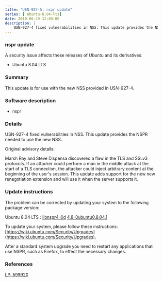 ```yaml
---
title: "USN-927-5: nspr update"
series: [ ubuntu-8.04-lts]
date: 2010-06-29 12:00:00
description: |
    USN-927-4 fixed vulnerabilities in NSS. This update provides the NSPR needed to use the new NSS.
--- 
```

 
 


### nspr update

A security issue affects these releases of Ubuntu and its derivatives:

* Ubuntu 8.04 LTS

### Summary

This update is for use with the new NSS provided in USN-927-4. 

### Software description

* nspr 

### Details

USN-927-4 fixed vulnerabilities in NSS. This update provides the NSPR needed to use the new NSS.

Original advisory details:

 Marsh Ray and Steve Dispensa discovered a flaw in the TLS and SSLv3 protocols. If an attacker could perform a man in the middle attack at the start of a TLS connection, the attacker could inject arbitrary content at the beginning of the user&#39;s session. This update adds support for the new new renegotiation extension and will use it when the server supports it. 

### Update instructions

The problem can be corrected by updating your system to the following package version:

Ubuntu 8.04 LTS
 : [libnspr4-0d](https://launchpad.net/ubuntu/+source/nspr) <span> [4.8-0ubuntu0.8.04.1](https://launchpad.net/ubuntu/+source/nspr/4.8-0ubuntu0.8.04.1) </span> 

To update your system, please follow these instructions: [https://wiki.ubuntu.com/Security/Upgrades](https://wiki.ubuntu.com/Security/Upgrades).

After a standard system upgrade you need to restart any applications that use NSPR, such as Firefox, to effect the necessary changes. 

### References

 
 [LP: 599920](https://launchpad.net/bugs/599920)
 

